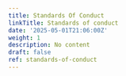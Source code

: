 ```yaml
---
title: Standards Of Conduct
linkTitle: Standards of conduct
date: '2025-05-01T21:06:00Z'
weight: 1
description: No content
draft: false
ref: standards-of-conduct
---
```



